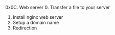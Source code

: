 0x0C. Web server
0. Transfer a file to your server
1. Install nginx web server
2. Setup a domain name
3. Redirection

